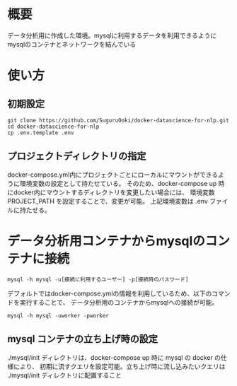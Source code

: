 # 概要

データ分析用に作成した環境。mysqlに利用するデータを利用できるようにmysqlのコンテナとネットワークを結んでいる

# 使い方

## 初期設定


```
git clone https://github.com/SuguruOoki/docker-datascience-for-nlp.git
cd docker-datascience-for-nlp
cp .env.template .env
```

## プロジェクトディレクトリの指定

docker-compose.yml内にプロジェクトごとにローカルにマウントができるように環境変数の設定として持たせている。
そのため、docker-compose up 時にdocker内にマウントするディレクトリを変更したい場合には、
環境変数 PROJECT_PATH を設定することで、変更が可能。
上記環境変数は .env ファイルに持たせる。

# データ分析用コンテナからmysqlのコンテナに接続

```
mysql -h mysql -u[接続に利用するユーザー] -p[接続時のパスワード]
```

デフォルトではdocker-compose.ymlの情報を利用しているため、以下のコマンドを実行することで、
データ分析用のコンテナからmysqlへの接続が可能。

```
mysql -h mysql -uworker -pworker
```

 ## mysql コンテナの立ち上げ時の設定

./mysql/init ディレクトリは、docker-compose up 時に mysql の docker の仕様により、
初期に流すクエリを設定可能。立ち上げ時に流し込みたいクエリは ./mysql/init ディレクトリに配置すること
